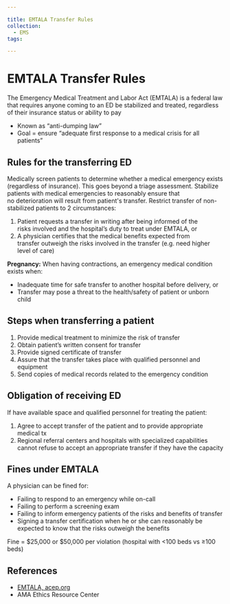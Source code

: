 ```yaml
---

title: EMTALA Transfer Rules
collection:
  - EMS
tags:

---
```


# EMTALA Transfer Rules

The Emergency Medical Treatment and Labor Act (EMTALA) is a federal law that requires anyone coming to an ED be stabilized and treated, regardless of their insurance status or ability to pay

-   Known as “anti-dumping law”
-   Goal = ensure “adequate first response to a medical crisis for all patients”

## Rules for the transferring ED

Medically screen patients to determine whether a medical emergency exists (regardless of insurance). This goes beyond a triage assessment.
Stabilize patients with medical emergencies to reasonably ensure that no deterioration will result from patient's transfer.
Restrict transfer of non-stabilized patients to 2 circumstances:
1.  Patient requests a transfer in writing after being informed of the risks involved and the hospital’s duty to treat under EMTALA, or
2.  A physician certifies that the medical benefits expected from transfer outweigh the risks involved in the transfer (e.g. need higher level of care)

**Pregnancy:** When having contractions, an emergency medical condition exists when:
-   Inadequate time for safe transfer to another hospital before delivery, or
-   Transfer may pose a threat to the health/safety of patient or unborn child

## Steps when transferring a patient

1.  Provide medical treatment to minimize the risk of transfer
2.  Obtain patient’s written consent for transfer
3.  Provide signed certificate of transfer
4.  Assure that the transfer takes place with qualified personnel and equipment
5.  Send copies of medical records related to the emergency condition

## Obligation of receiving ED

If have available space and qualified personnel for treating the patient:

1.  Agree to accept transfer of the patient and to provide appropriate medical tx
2.  Regional referral centers and hospitals with specialized capabilities cannot refuse to accept an appropriate transfer if they have the capacity

## Fines under EMTALA

A physician can be fined for:

-   Failing to respond to an emergency while on-call
-   Failing to perform a screening exam
-   Failing to inform emergency patients of the risks and benefits of transfer
-   Signing a transfer certification when he or she can reasonably be expected to know that the risks outweigh the benefits

Fine = $25,000 or $50,000 per violation (hospital with &lt;100 beds vs ≥100 beds)

## References

-   [EMTALA, acep.org](http://www.acep.org/content.aspx?id=25936)
-   AMA Ethics Resource Center
